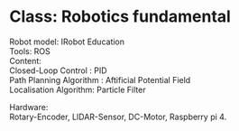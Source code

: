 # Class: Robotics fundamental 
 Robot model: IRobot Education<br/>
 Tools: ROS<br/> 
 Content:<br/> 
   Closed-Loop Control : PID<br/>
   Path Planning Algorithm : Aftificial Potential Field <br/>
   Localisation Algorithm: Particle Filter<br/>

Hardware: <br/>
  Rotary-Encoder, LIDAR-Sensor, DC-Motor, Raspberry pi 4. <br/>
  
